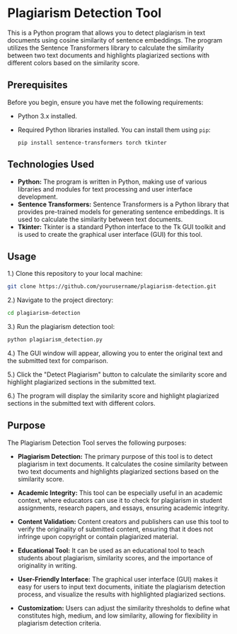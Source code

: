 # Plagiarism Detection Tool

This is a Python program that allows you to detect plagiarism in text documents using cosine similarity of sentence embeddings. The program utilizes the Sentence Transformers library to calculate the similarity between two text documents and highlights plagiarized sections with different colors based on the similarity score.

## Prerequisites

Before you begin, ensure you have met the following requirements:

- Python 3.x installed.
- Required Python libraries installed. You can install them using `pip`:

  ```shell
  pip install sentence-transformers torch tkinter
## Technologies Used

- **Python:** The program is written in Python, making use of various libraries and modules for text processing and user interface development.
- **Sentence Transformers:** Sentence Transformers is a Python library that provides pre-trained models for generating sentence embeddings. It is used to calculate the similarity between text documents.
- **Tkinter:** Tkinter is a standard Python interface to the Tk GUI toolkit and is used to create the graphical user interface (GUI) for this tool.
## Usage
1.) Clone this repository to your local machine:
```bash
git clone https://github.com/yourusername/plagiarism-detection.git
```
2.) Navigate to the project directory:
```bash
cd plagiarism-detection
```
3.) Run the plagiarism detection tool:
```bash
python plagiarism_detection.py
```
4.) The GUI window will appear, allowing you to enter the original text and the submitted text for comparison.

5.) Click the "Detect Plagiarism" button to calculate the similarity score and highlight plagiarized sections in the submitted text.

6.) The program will display the similarity score and highlight plagiarized sections in the submitted text with different colors.

## Purpose

The Plagiarism Detection Tool serves the following purposes:

- **Plagiarism Detection:** The primary purpose of this tool is to detect plagiarism in text documents. It calculates the cosine similarity between two text documents and highlights plagiarized sections based on the similarity score.

- **Academic Integrity:** This tool can be especially useful in an academic context, where educators can use it to check for plagiarism in student assignments, research papers, and essays, ensuring academic integrity.

- **Content Validation:** Content creators and publishers can use this tool to verify the originality of submitted content, ensuring that it does not infringe upon copyright or contain plagiarized material.

- **Educational Tool:** It can be used as an educational tool to teach students about plagiarism, similarity scores, and the importance of originality in writing.

- **User-Friendly Interface:** The graphical user interface (GUI) makes it easy for users to input text documents, initiate the plagiarism detection process, and visualize the results with highlighted plagiarized sections.

- **Customization:** Users can adjust the similarity thresholds to define what constitutes high, medium, and low similarity, allowing for flexibility in plagiarism detection criteria.
